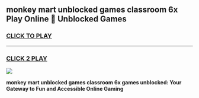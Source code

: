 
## monkey mart unblocked games classroom 6x Play Online 👋 Unblocked Games
<h3>
<a href="https://premium.freeplayer.one?title=monkey_mart_unblocked_games_classroom_6x&ref=19F">CLICK TO PLAY</a></h3>
<hr>

<h3>
<a href="https://premium.freeplayer.one?title=monkey_mart_unblocked_games_classroom_6x&ref=19F">CLICK 2 PLAY</a>
  
</h3>

<a href="https://premium.freeplayer.one?title=monkey_mart_unblocked_games_classroom_6x&ref=19F"><img src="https://clearcache.store/games.png"></a>


**monkey mart unblocked games classroom 6x games unblocked: Your Gateway to Fun and Accessible Online Gaming**
